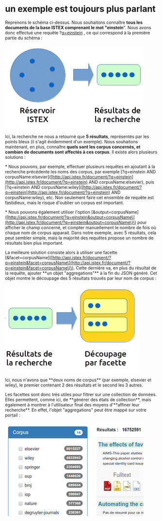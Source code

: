 # un exemple est toujours plus parlant

Reprenons le schéma ci-dessus. Nous souhaitons connaître **tous les documents de la base ISTEX comprenant le mot "einstein**". Nous avons donc effectué une requête ?[q=einstein](http://api.istex.fr/document/?q=einstein) , ce qui correspond à la première partie du schéma :

![](../../.gitbook/assets/schemafacets1.png)

Ici, la recherche ne nous a retourné que **5 résultats**, représentés par les points bleus \(il s'agit évidemment d'un exemple\). Nous souhaitons maintenant, en plus, connaître **quels sont les corpus concernés, et combien de documents sont affectés à ces corpus**. Il existe alors plusieurs solutions :

\* Nous pouvons, par exemple, effectuer plusieurs requêtes en ajoutant à la recherche précédente les noms des corpus, par exemple \[?q=einstein AND corpusName:elsevier\]\([http://api.istex.fr/document/?q=einstein](http://api.istex.fr/document/?q=einstein) AND corpusName:elsevier\), puis \[?q=einstein AND corpusName:wiley\]\([http://api.istex.fr/document/?q=einstein](http://api.istex.fr/document/?q=einstein) AND corpusName:wiley\), etc. Non seulement faire cet ensemble de requête est fastidieux, mais le risque d'oublier un corpus est important.

\* Nous pouvons également utiliser l'option \[&output=corpusName\]\([http://api.istex.fr/document/?q=einstein&output=corpusName\](http://api.istex.fr/document/?q=einstein&output=corpusName\)\) pour afficher le champ concerné, et compter manuellement le nombre de fois où chaque nom de corpus apparait. Dans notre exemple, avec 5 résultats, cela peut sembler simple, mais la majorité des requêtes propose un nombre de résultats bien plus important.

La meilleure solution consiste alors à utiliser une facette \[&facet=corpusName\]\([http://api.istex.fr/document/?q=einstein&facet=corpusName\](http://api.istex.fr/document/?q=einstein&facet=corpusName\)\). Cette dernière va, en plus du résultat de la requête, ajouter \*\*un objet "aggregations"\*\* à la fin du JSON généré. Cet objet montre le découpage des 5 résultats trouvés par leur nom de corpus :

![](../../.gitbook/assets/schemafacets2.png)

Ici, nous n'avons que \*\*deux noms de corpus\*\* \(par exemple, elsevier et wiley\), le premier contenant 2 des résultats et le second les 3 autres.

Les facettes sont donc très utiles pour filtrer sur une collection de données. Elles permettent, comme ici, de \*\*générer des états de collection\*\*, mais également à montrer à l'utilisateur final des moyens d'\*\*affiner leur recherche\*\*. En effet, l'objet "aggregations" peut être mappé sur votre portail :

![](../../.gitbook/assets/facetdemo.png)

